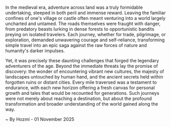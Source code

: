 
In the medieval era, adventure across land was a truly formidable undertaking, steeped in both peril and immense reward. Leaving the familiar confines of one's village or castle often meant venturing into a world largely uncharted and untamed. The roads themselves were fraught with danger, from predatory beasts lurking in dense forests to opportunistic bandits preying on isolated travelers. Each journey, whether for trade, pilgrimage, or exploration, demanded unwavering courage and self-reliance, transforming simple travel into an epic saga against the raw forces of nature and humanity's darker impulses.

Yet, it was precisely these daunting challenges that forged the legendary adventurers of the age. Beyond the immediate threats lay the promise of discovery: the wonder of encountering vibrant new cultures, the majesty of landscapes untouched by human hand, and the ancient secrets held within forgotten ruins or distant cities. Every mile traversed was a testament to endurance, with each new horizon offering a fresh canvas for personal growth and tales that would be recounted for generations. Such journeys were not merely about reaching a destination, but about the profound transformation and broader understanding of the world gained along the way.

~ By Hozmi - 01 November 2025

